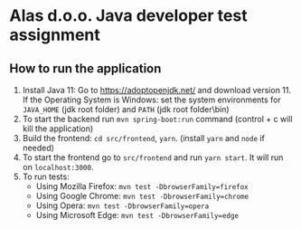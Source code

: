 # Alas d.o.o. Java developer test assignment

## How to run the application

1. Install Java 11: Go to https://adoptopenjdk.net/ and download version 11. If the Operating System is Windows: set the
   system environments for `JAVA_HOME` (jdk root folder) and `PATH` (jdk root folder\bin)
2. To start the backend run `mvn spring-boot:run` command (control + c will kill the application)
3. Build the frontend: `cd src/frontend`, `yarn`. (install `yarn` and `node` if needed)
4. To start the frontend go to `src/frontend` and run `yarn start`. It will run on `localhost:3000`.
5. To run tests:
    - Using Mozilla Firefox: `mvn test -DbrowserFamily=firefox`
    - Using Google Chrome: `mvn test -DbrowserFamily=chrome`
    - Using Opera: `mvn test -DbrowserFamily=opera`
    - Using Microsoft Edge: `mvn test -DbrowserFamily=edge`
